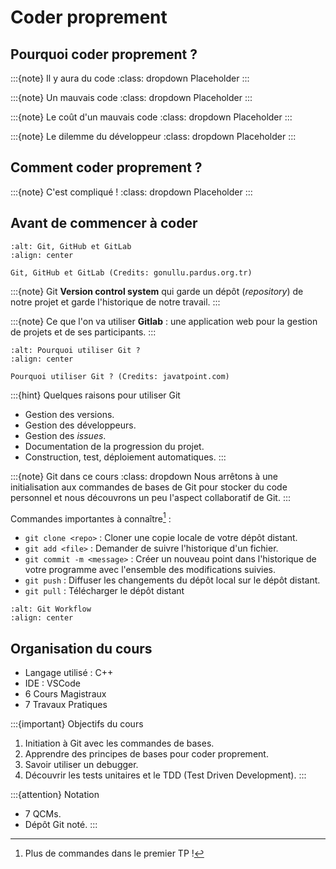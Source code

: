 # Coder proprement

## Pourquoi coder proprement ?

:::{note} Il y aura du code
:class: dropdown
Placeholder
:::

:::{note} Un mauvais code
:class: dropdown
Placeholder
:::

:::{note} Le coût d'un mauvais code
:class: dropdown
Placeholder
:::

:::{note} Le dilemme du développeur
:class: dropdown
Placeholder
:::

## Comment coder proprement ?

:::{note} C'est compliqué !
:class: dropdown 
Placeholder
:::

## Avant de commencer à coder

```{figure} ../images/git.png
:alt: Git, GitHub et GitLab
:align: center

Git, GitHub et GitLab (Credits: gonullu.pardus.org.tr)
```
:::{note} Git
**Version control system** qui garde un dépôt (*repository*) de notre projet et garde l'historique de notre travail.
:::

:::{note} Ce que l'on va utiliser
**Gitlab** : une application web pour la gestion de projets et de ses participants.
:::

```{figure} ../images/why-git.png
:alt: Pourquoi utiliser Git ?
:align: center

Pourquoi utiliser Git ? (Credits: javatpoint.com)
```

:::{hint} Quelques raisons pour utiliser Git
- Gestion des versions.
- Gestion des développeurs.
- Gestion des *issues*.
- Documentation de la progression du projet.
- Construction, test, déploiement automatiques.
:::
    

:::{note} Git dans ce cours
:class: dropdown
Nous arrêtons à une initialisation aux commandes de bases de Git pour stocker du code personnel et nous découvrons un peu l'aspect collaboratif de Git.
:::

Commandes importantes à connaître[^plus] :
- `git clone <repo>` : Cloner une copie locale de votre dépôt distant.
- `git add <file>` : Demander de suivre l'historique d'un fichier. 
- `git commit -m <message>` : Créer un nouveau point dans l'historique de votre programme avec l'ensemble des modifications suivies.
- `git push` : Diffuser les changements du dépôt local sur le dépôt distant.
- `git pull` : Télécharger le dépôt distant

[^plus]: Plus de commandes dans le premier TP !

```{image} ../images/GitWorkflow.jpeg
:alt: Git Workflow
:align: center
```

## Organisation du cours

- Langage utilisé : C++
- IDE : VSCode
- 6 Cours Magistraux
- 7 Travaux Pratiques

:::{important} Objectifs du cours
1. Initiation à Git avec les commandes de bases.
2. Apprendre des principes de bases pour coder proprement. 
3. Savoir utiliser un debugger.
4. Découvrir les tests unitaires et le TDD (Test Driven Development).
:::

:::{attention} Notation
- 7 QCMs.
- Dépôt Git noté.
:::